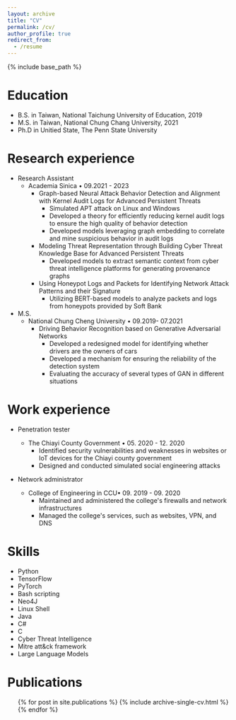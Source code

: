 ```yaml
---
layout: archive
title: "CV"
permalink: /cv/
author_profile: true
redirect_from:
  - /resume
---
```


{% include base_path %}

Education
======
* B.S. in Taiwan, National Taichung University of Education, 2019
* M.S. in Taiwan, National Chung Chang University, 2021
* Ph.D in Unitied State, The Penn State University

Research  experience
======
* Research Assistant
  * Academia Sinica • 09.2021 - 2023
    * Graph-based Neural Attack Behavior Detection and Alignment with Kernel Audit Logs for Advanced Persistent Threats
      * Simulated APT attack on Linux and Windows
      * Developed a theory for efficiently reducing kernel audit logs to ensure the high quality of behavior detection 
      * Developed models leveraging graph embedding to correlate and mine suspicious behavior in audit logs
    * Modeling Threat Representation through Building Cyber Threat Knowledge Base for Advanced Persistent Threats
      * Developed models to extract semantic context from cyber threat intelligence platforms for generating provenance graphs
    * Using Honeypot Logs and Packets for Identifying Network Attack Patterns and their Signature
      * Utilizing  BERT-based models to analyze packets and logs from honeypots provided by Soft Bank
* M.S.
  * National Chung Cheng University • 09.2019- 07.2021
    * Driving Behavior Recognition based on Generative Adversarial Networks
      * Developed a redesigned model for identifying whether drivers are the owners of cars
      * Developed a mechanism for ensuring the reliability of the detection system
      * Evaluating the accuracy of several types of GAN in different situations

Work experience
======
* Penetration tester 
  * The Chiayi County Government • 05. 2020 - 12. 2020
    * Identified security vulnerabilities and weaknesses in websites or IoT devices for  the Chiayi county  government  
    * Designed and conducted simulated social engineering attacks

* Network administrator
  * College of Engineering in CCU•  09. 2019 - 09. 2020
    * Maintained and administered the college's firewalls and network infrastructures
    * Managed the college's services, such as websites, VPN, and DNS
  
Skills
======
* Python
* TensorFlow
* PyTorch
* Bash scripting
* Neo4J
* Linux Shell
* Java
* C#
* C
* Cyber Threat Intelligence
* Mitre att&ck framework
* Large Language Models

Publications
======
  <ul>{% for post in site.publications %}
    {% include archive-single-cv.html %}
  {% endfor %}</ul>
  
<!-- Talks
======
  <ul>{% for post in site.talks %}
    {% include archive-single-talk-cv.html %}
  {% endfor %}</ul>
  
Teaching
======
  <ul>{% for post in site.teaching %}
    {% include archive-single-cv.html %}
  {% endfor %}</ul>
  
Service and leadership
======
* Currently signed in to 43 different slack teams -->
